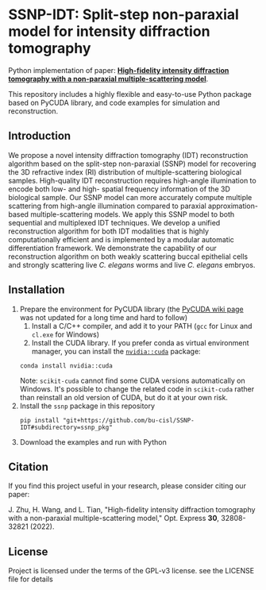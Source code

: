 # SSNP-IDT: Split-step non-paraxial model for intensity diffraction tomography

Python implementation of paper: [**High-fidelity intensity diffraction tomography with a non-paraxial multiple-scattering model**](https://opg.optica.org/oe/fulltext.cfm?uri=oe-30-18-32808).

This repository includes a highly flexible and easy-to-use Python package based on PyCUDA library, and code examples for simulation and reconstruction.

## Introduction

We propose a novel intensity diffraction tomography (IDT) reconstruction algorithm based on the split-step non-paraxial (SSNP) model for recovering the 3D refractive index (RI) distribution of multiple-scattering biological samples.
High-quality IDT reconstruction requires high-angle illumination to encode both low- and high- spatial frequency information of the 3D biological sample.
Our SSNP model can more accurately compute multiple scattering from high-angle illumination compared to paraxial approximation-based multiple-scattering models.
We apply this SSNP model to both sequential and multiplexed IDT techniques. 
We develop a unified reconstruction algorithm for both IDT modalities that is highly computationally efficient and is implemented by a modular automatic differentiation framework.
We demonstrate the capability of our reconstruction algorithm on both weakly scattering buccal epithelial cells and strongly scattering live *C. elegans* worms and live *C. elegans* embryos.

## Installation

1. Prepare the environment for PyCUDA library (the [PyCUDA wiki page](https://wiki.tiker.net/PyCuda/Installation/) was not updated for a long time and hard to follow)
   1. Install a C/C++ compiler, and add it to your PATH (`gcc` for Linux and `cl.exe` for Windows)
   2. Install the CUDA library. If you prefer conda as virtual environment manager, you can install the [`nvidia::cuda`](https://anaconda.org/nvidia/cuda) package:
   ```shell
   conda install nvidia::cuda
   ```
   Note: `scikit-cuda` cannot find some CUDA versions automatically on Windows. It's possible to change the related code in `scikit-cuda` rather than reinstall an old version of CUDA, but do it at your own risk.
2. Install the `ssnp` package in this repository
   ```shell
   pip install "git+https://github.com/bu-cisl/SSNP-IDT#subdirectory=ssnp_pkg"
   ```
3. Download the examples and run with Python

## Citation

If you find this project useful in your research, please consider citing our paper:

J. Zhu, H. Wang, and L. Tian, "High-fidelity intensity diffraction tomography with a non-paraxial multiple-scattering model," Opt. Express  **30**, 32808-32821 (2022).

## License

Project is licensed under the terms of the GPL-v3 license. see the LICENSE file for details
